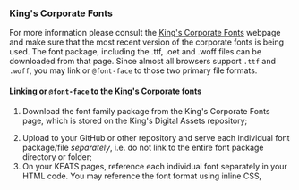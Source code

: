 <h3>King's Corporate Fonts</h3>
<p style="font-size: 14px, sans-serif;">For more information please consult the <a href="https://internal.kcl.ac.uk/erd/depts/brand/Visual-Identity/Fonts.aspx" target="_self"><u>King's Corporate Fonts</u></a> webpage and make sure that the most recent version of the corporate fonts is being used. The font package, including the .ttf, .oet and .woff files can be downloaded from that page. Since almost all browsers support <code>.ttf</code> and <code>.woff</code>, you may link or <code>@font-face</code> to those two primary file formats.</p>
<h4>Linking or <code>@font-face</code> to the King's Corporate fonts</h4>
<ol>
<li><p style="font-size: 14px, sans-serif;">Download the font family package from the King's Corporate Fonts page, which is stored on the King's Digital Assets repository;</li>
<li>Upload to your GitHub or other repository and serve each individual font package/file <i>separately</i>, i.e. do not link to the entire font package directory or folder;</li>
<li>On your KEATS pages, reference each individual font separately in your HTML code. You may reference the font format using inline CSS, <code><style></code> tags and @-rules.</p></li>
</ol>

<strong>To use <code>@font-face</code>,</strong>
<blockquote>
<code>
@font-face { 
font-family: 'BureauGrotesqueThreeSeven'
src:  url(repository path for your .woff font file.woff) format('woff'),
      url(repository path for your .ttf font file.ttf) format('truetype');
}
</code>
</blockquote>

For reference, <code>.woff</code> is for Web Open Font Formats and <code>.ttf</code> is for TrueType font formats. Other font formats that are supported include <code>.eot</code> for Embedded OpenType fonts, which are a compact form of OpenType fonts designed and only supported by Microsoft IE. To ensure acceptable font use on IE, ensure you include the alternative fonts, i.e. Impact and Georgia.

<strong>To reference the font in your CSS stylesheet for a certain <code>p</code> element,</strong>
<br>
<code>p { font-family: 'BureauGrotesqueThreeSeven', Impact, sans-serif; }</code>

For HTML, <code><p style="font-family: BureauGrotesqueThreeSeven";></code>

The acceptable alternative font for Bureau Grotesque 37 is Impact, for Kings Caslon Display (or Kings Caslon Text) it is Georgia regular. Reference the King's Corporate Fonts <a href="https://internal.kcl.ac.uk/erd/depts/brand/Documents/Branding-essentials.pdf" target="_self"><u>Branding Essentials</u></a> document for more information.
